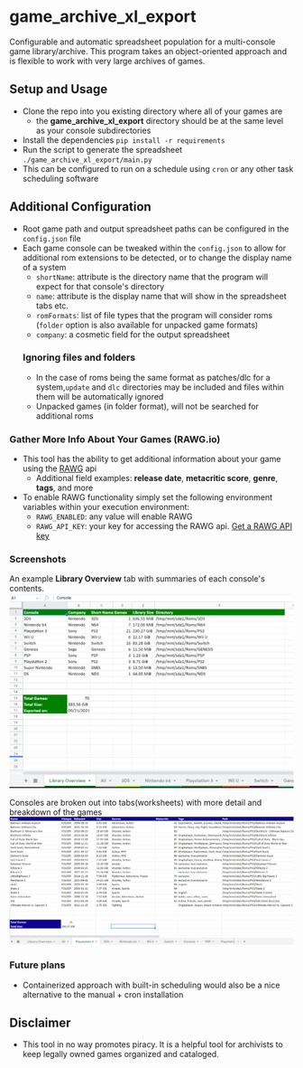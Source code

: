 # game_archive_xl_export
Configurable and automatic spreadsheet population for a multi-console game library/archive.
This program takes an object-oriented approach and is flexible to work with very large archives of games.

## Setup and Usage
- Clone the repo into you existing directory where all of your games are
  - the **game_archive_xl_export** directory should be at the same level as your console subdirectories
- Install the dependencies `pip install -r requirements`
- Run the script to generate the spreadsheet `./game_archive_xl_export/main.py`
- This can be configured to run on a schedule using `cron` or any other task scheduling software

## Additional Configuration
- Root game path and output spreadsheet paths can be configured in the `config.json` file
- Each game console can be tweaked within the `config.json` to allow for additional rom extensions to be detected, or to change the display name of a system
  - `shortName`: attribute is the directory name that the program will expect for that console's directory
  - `name`: attribute is the display name that will show in the spreadsheet tabs etc.
  - `romFormats`: list of file types that the program will consider roms (`folder` option is also available for unpacked game formats)
  - `company`: a cosmetic field for the output spreadsheet 
  ### Ignoring files and folders
  - In the case of roms being the same format as patches/dlc for a system,`update` and `dlc` directories may be included and files within them will be automatically ignored
  - Unpacked games (in folder format), will not be searched for additional roms

### Gather More Info About Your Games (RAWG.io)
- This tool has the ability to get additional information about your game using the [RAWG](https://rawg.io) api
  - Additional field examples: **release date**, **metacritic score**, **genre**, **tags**, and more 
- To enable RAWG functionality simply set the following environment variables within your execution environment:
  - `RAWG_ENABLED`: any value will enable RAWG
  - `RAWG_API_KEY`: your key for accessing the RAWG api. [Get a RAWG API key](https://rawg.io/login?forward=developer)
  
### Screenshots
An example **Library Overview** tab with summaries of each console's contents.
![Library Overview](media/overview.png)

Consoles are broken out into tabs(worksheets) with more detail and breakdown of the games
![Ps3 worksheet](media/ps3.png)

### Future plans
- Containerized approach with built-in scheduling would also be a nice alternative to the manual + cron installation

## Disclaimer
- This tool in no way promotes piracy. It is a helpful tool for archivists to keep legally owned games organized and cataloged.

